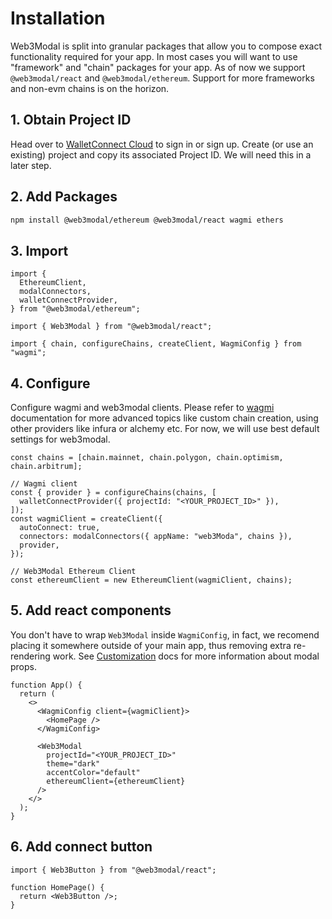 # Installation

Web3Modal is split into granular packages that allow you to compose exact functionality required for your app. In most cases you will want to use "framework" and "chain" packages for your app. As of now we support `@web3modal/react` and `@web3modal/ethereum`. Support for more frameworks and non-evm chains is on the horizon.

## 1. Obtain Project ID

Head over to [WalletConnect Cloud](https://cloud.walletconnect.com/) to sign in or sign up. Create (or use an existing) project and copy its associated Project ID. We will need this in a later step.

## 2. Add Packages

```bash npm2yarn
npm install @web3modal/ethereum @web3modal/react wagmi ethers
```

## 3. Import

```tsx
import {
  EthereumClient,
  modalConnectors,
  walletConnectProvider,
} from "@web3modal/ethereum";

import { Web3Modal } from "@web3modal/react";

import { chain, configureChains, createClient, WagmiConfig } from "wagmi";
```

## 4. Configure

Configure wagmi and web3modal clients. Please refer to [wagmi](https://wagmi.sh/) documentation for more advanced topics like custom chain creation, using other providers like infura or alchemy etc. For now, we will use best default settings for web3modal.

```tsx
const chains = [chain.mainnet, chain.polygon, chain.optimism, chain.arbitrum];

// Wagmi client
const { provider } = configureChains(chains, [
  walletConnectProvider({ projectId: "<YOUR_PROJECT_ID>" }),
]);
const wagmiClient = createClient({
  autoConnect: true,
  connectors: modalConnectors({ appName: "web3Moda", chains }),
  provider,
});

// Web3Modal Ethereum Client
const ethereumClient = new EthereumClient(wagmiClient, chains);
```

## 5. Add react components

You don't have to wrap `Web3Modal` inside `WagmiConfig`, in fact, we recomend placing it somewhere outside of your main app, thus removing extra re-rendering work.
See [Customization](/2.0/introduction/web3modal/about#options) docs for more information about modal props.

```tsx
function App() {
  return (
    <>
      <WagmiConfig client={wagmiClient}>
        <HomePage />
      </WagmiConfig>

      <Web3Modal
        projectId="<YOUR_PROJECT_ID>"
        theme="dark"
        accentColor="default"
        ethereumClient={ethereumClient}
      />
    </>
  );
}
```

## 6. Add connect button

```tsx
import { Web3Button } from "@web3modal/react";

function HomePage() {
  return <Web3Button />;
}
```

